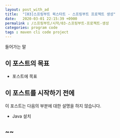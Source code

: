 ```yaml
---
layout: post_with_ad
title:  "[03]스프링부트 퀵스타트 - 스프링부트 프로젝트 생성"
date:   2020-03-01 22:15:39 +0900
permalink : /스프링부트/시작/03-스프링부트-프로젝트-생성
categories: program code
tags : maven cli code project
---
```


들어가는 말

## 이 포스트의 목표

* 포스트에 목표

## 이 포스트를 시작하기 전에

이 포스트는 다음의 부분에 대한 설명을 하지 않습니다.

* Java 설치

## ~~

